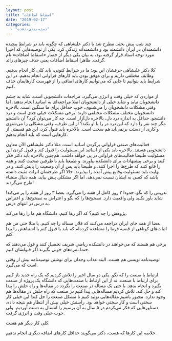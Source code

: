 ```yaml
---
layout: post
title: "اسقاط اضافات"
date: "2019-02-17"
categories: 
  - "دسته‌بندی-نشده"
---
```


چند شب پیش بحثی مطرح شد با دکتر علیشاهی که چگونه باید در شرایط پیچیده دانشمندان در ایران دانشمند بود و دانشمندانه زندگی کرد. یکی از توصیه‌هایی که اخیرا مورد توجه استاد قرار گرفته بود، به بیان یکی دیگر از حضار «اسقاط اضافات» نام گرفت. ظاهرا اسقاط اضافات یعنی حذف چیزهای زائد.

کلا دکتر علیشاهی حرفشان این بود: ما در شرایط کنونی، باید کلی کار انجام بدهیم. وظایف مختلفی داریم و برای موفق بودن باید کارهای فراوانی انجام بدهیم. در این شرایط باید بتوانیم تا جایی که می‌توانیم کارهای اضافی را از فهرست کارهایمان حذف کنیم.

از مواردی که خیلی وقت و انرژی می‌گیرد، مراجعات دانشجویی است. شاید به چشم دانشجویان نیاید و شاید خیلی از دانشجویان اصلا مراجعه‌ای به اساتید انجام ندهند. اما وقتی مشکلات دانشجویان را می‌شنوی، خوب حداقل برای ما سنگین است. بالاخره دانشجویان مختلف مشکلات مختلفی دارند. برخی مشکلات خیلی جدی است و درد دانشجو، حداقل به اندازه درد دل، بالاخره دل‌آزار است. چه کار می‌توان کرد؟ آن دانشجو مگر چند نفر را دارد که این درد در را با او بکند؟ از این طرف، وقتی مشکلی را می‌شنوی و کاری از دستت برنمی‌آید هم سخت است. بالاخره باید قبول کرد، این هم قسمتی از کارهایی است که باید انجام بدهیم.

فعالیت‌های صنفی فراوانی برگردن اساتید است. مثلا دکتر علیشاهی الآن معاون دانشجویی هستند. بالاخره باید یکی از اساتید این مسئولیت را قبول کند و قبول کردن این مسئولیت طبیعتا فعالیت‌های فراوانی در پی خواهد داشت. هم‌چنین بالاخره باید دکتر فکر کنند و برخی پیشنهادات برای دانشکده بیاورند. و طبیعتا باید با طرفین صحبت کنند و همه را قانع کنند که طرح‌ها را اجرا کنند. و طبیعتا باید پس از آن وضعیت را پایش کنند. و در نهایت باید مسئولیت وقایع پیش آمده را بپذیرند. حالا اگر طرحشان اثرات مثبت داشته باشد که کسی به ایشان نسبت نمی‌دهد، اما اگر مشکلی پیش بیاید، همه دنبال منشاء طرح می‌گردند!

تدریس را که نگو. حدودا ۲ روز کامل از هفته را می‌گیرد. بعضا ۳ روز از هفته را پر می‌کند! شاید باور نکنید ولی واقعیت دارد. تصحیح‌ها را که نگو و اعتراض به تصحیح‌ها. و اعتراض به درس در انتهای درس.

پژوهش را چه کنیم؟ که اگر رها کنیم، دانشگاه هم ما را رها می‌کند.

بعضا از همه جای ایران مراجعه می‌کنند که فلان مساله را چه کنیم. یا مثلا حتی من هم اثبات‌های کوتاهی از قضیه فرما را مشاهده کرده‌ام که باید یا قبول کنم یا اشتباهش را پیدا کنم.

برخی هم هستند که می‌خواهند در دانشکده ریاضی شریف تحصیل کنند و قول می‌دهند که حتما نمره‌های خوبی بگیرند اگر قبولشان کنیم.

توصیه‌نامه نویسی هم هست. البته عذاب وجدان برای نوشتن توصیه‌نامه بیش از وقتی است که می‌گیرد.

ارتباط با صنعت را که نگو. یکی دو سال اخیر را تلاش کردیم که یک راه جدید باز کنیم برای ارتباط با صنعت. نه از این ارتباط با صنعت‌هایی که دانشگاه یک پروژه از صنعت بگیرد و انجام بدهد. یا حتی یک مساله در صنعت را بگردد در مقاله‌ها و راه حلش را پیدا کند و حل کند. تلاش کردیم مساله‌هایی پیدا کنیم در صنعت که راه حلش در مقاله‌ها هم وجود ندارد. مجبور باشیم مقاله‌هایی تولید کنیم تا مشکل صنعت را حل کند! این خیلی کار سختی است و کار سختی خواهد بود. راستش خیلی بیش از انتظار هم نتیجه داده. دستاورهایی که فکر می‌کردم در ۵ سال به آن برسیم را امسال به دست آوردیم. ولی خوب خیلی وقت و انرژی گرفت.

کلی کار دیگر هم هست.

خلاصه این کارها که هست، دکتر می‌گویند حداقل کارهای اضافه دیگری انجام ندهیم.
